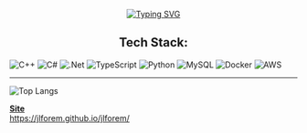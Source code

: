<p align="center">
  <a href="https://git.io/typing-svg"><img src="https://readme-typing-svg.herokuapp.com?font=Fira+Code&size=24&duration=3000&pause=500&color=0041C2&background=A7FFF500&center=true&vCenter=true&width=435&lines=BSc+(Hons)+Computer+Science;3rd+Year+Student;Aspiring+Backend+Engineer" alt="Typing SVG" /></a>
</p>

<h2 align="center"> Tech Stack:</h2>

![C++](https://img.shields.io/badge/c++-%2300599C.svg?style=for-the-badge&logo=c&logoColor=white)
![C#](https://img.shields.io/badge/c%23-%23239120.svg?style=for-the-badge&logo=csharp&logoColor=white)
![.Net](https://img.shields.io/badge/.NET-5C2D91?style=for-the-badge&logo=.net&logoColor=white)
![TypeScript](https://img.shields.io/badge/typescript-%23007ACC.svg?style=for-the-badge&logo=typescript&logoColor=white)
![Python](https://img.shields.io/badge/python-3670A0?style=for-the-badge&logo=python&logoColor=ffdd54)
![MySQL](https://img.shields.io/badge/mysql-4479A1.svg?style=for-the-badge&logo=mysql&logoColor=white)
![Docker](https://img.shields.io/badge/docker-%232496ED.svg?style=for-the-badge&logo=docker&logoColor=white)
![AWS](https://img.shields.io/badge/AWS-%23FF9900.svg?style=for-the-badge&logo=amazon-aws&logoColor=white)

---

![Top Langs](https://github-readme-stats.vercel.app/api/top-langs/?username=jlforem&size_weight=0.5&count_weight=0.5)

<b><u>Site</u></b><br>
https://jlforem.github.io/jlforem/


